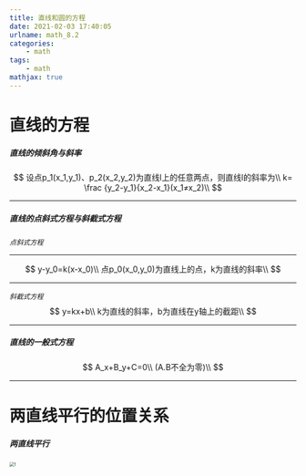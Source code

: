 ```yaml
---
title: 直线和圆的方程
date: 2021-02-03 17:40:05
urlname: math_8.2
categories: 
    - math
tags: 
    - math
mathjax: true
---
```


# 直线的方程

##### 直线的倾斜角与斜率


$$
设点p_1(x_1,y_1)、p_2(x_2,y_2)为直线l上的任意两点，则直线l的斜率为\\
k= \frac {y_2-y_1}{x_2-x_1}(x_1≠x_2)\\
$$

------

##### 直线的点斜式方程与斜截式方程

*<code>点斜式方程</code>*

------


$$
y-y_0=k(x-x_0)\\
点p_0(x_0,y_0)为直线上的点，k为直线的斜率\\
$$

------

*<code>斜截式方程</code>*
$$
y=kx+b\\
k为直线的斜率，b为直线在y轴上的截距\\
$$

------

##### 直线的一般式方程


$$
A_x+B_y+C=0\\
(A.B不全为零)\\
$$

------

# 两直线平行的位置关系

##### 两直线平行

<img src="https://magisk.zhoyolg.com/png/1.png" alt="1" style="zoom:50%;" /> 

